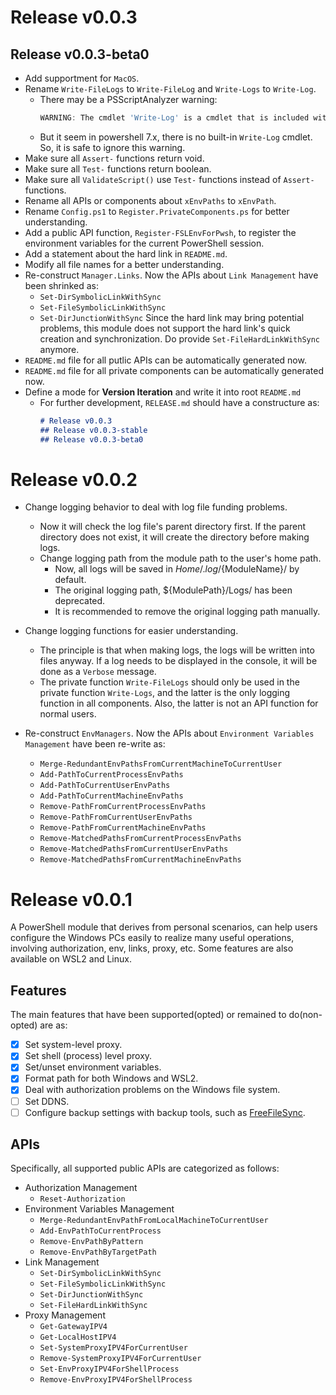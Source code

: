 # Release v0.0.3

## Release v0.0.3-beta0
- Add supportment for `MacOS`.
- Rename `Write-FileLogs` to `Write-FileLog` and `Write-Logs` to `Write-Log`.
    - There may be a PSScriptAnalyzer warning:
        ```powershell
        WARNING: The cmdlet 'Write-Log' is a cmdlet that is included with PowerShell (version core-6.1.0-windows) whose definition should not be overridden.
        ```
    - But it seem in powershell 7.x, there is no built-in `Write-Log` cmdlet. So, it is safe to ignore this warning.
- Make sure all `Assert-` functions return void.
- Make sure all `Test-` functions return boolean.
- Make sure all `ValidateScript()` use `Test-` functions instead of `Assert-` functions.
- Rename all APIs or components about `xEnvPaths` to `xEnvPath`.
- Rename `Config.ps1` to `Register.PrivateComponents.ps` for better understanding.
- Add a public API function, `Register-FSLEnvForPwsh`, to register the environment variables for the current PowerShell session.
- Add a statement about the hard link in `README.md`.
- Modify all file names for a better understanding.
- Re-construct `Manager.Links`. Now the APIs about `Link Management` have been shrinked as:
    - `Set-DirSymbolicLinkWithSync`
    - `Set-FileSymbolicLinkWithSync`
    - `Set-DirJunctionWithSync`
    Since the hard link may bring potential problems, this module does not support the hard link's quick creation and synchronization. Do provide `Set-FileHardLinkWithSync` anymore.
- `README.md` file for all putlic APIs can be automatically generated now.
- `README.md` file for all private components can be automatically generated now.
- Define a mode for **Version Iteration** and write it into root `README.md`
    - For further development, `RELEASE.md` should have a constructure as:
        ```markdown
        # Release v0.0.3
        ## Release v0.0.3-stable
        ## Release v0.0.3-beta0
        ```


# Release v0.0.2

- Change logging behavior to deal with log file funding problems. 
    - Now it will check the log file's parent directory first. If the parent directory does not exist, it will create the directory before making logs.
    - Change logging path from the module path to the user's home path.
        - Now, all logs will be saved in ${Home}/.log/${ModuleName}/ by default.
        - The original logging path, ${ModulePath}/Logs/ has been deprecated.
        - It is recommended to remove the original logging path manually.
- Change logging functions for easier understanding.
    - The principle is that when making logs, the logs will be written into files anyway. If a log needs to be displayed in the console, it will be done as a `Verbose` message. 
    - The private function `Write-FileLogs` should only be used in the private function `Write-Logs`, and the latter is the only logging function in all components. Also, the latter is not an API function for normal users.

- Re-construct `EnvManagers`. Now the APIs about `Environment Variables Management` have been re-write as:
    - `Merge-RedundantEnvPathsFromCurrentMachineToCurrentUser`
    - `Add-PathToCurrentProcessEnvPaths`
    - `Add-PathToCurrentUserEnvPaths`
    - `Add-PathToCurrentMachineEnvPaths`
    - `Remove-PathFromCurrentProcessEnvPaths`
    - `Remove-PathFromCurrentUserEnvPaths`
    - `Remove-PathFromCurrentMachineEnvPaths`
    - `Remove-MatchedPathsFromCurrentProcessEnvPaths`
    - `Remove-MatchedPathsFromCurrentUserEnvPaths`
    - `Remove-MatchedPathsFromCurrentMachineEnvPaths`

# Release v0.0.1

A PowerShell module that derives from personal scenarios, can help users configure the Windows PCs easily to realize many useful operations, involving authorization, env, links, proxy, etc. Some features are also available on WSL2 and Linux.

## Features
The main features that have been supported(opted) or remained to do(non-opted) are as:

- [x] Set system-level proxy.
- [x] Set shell (process) level proxy.
- [x] Set/unset environment variables.
- [x] Format path for both Windows and WSL2.
- [x] Deal with authorization problems on the Windows file system.
- [ ] Set DDNS.
- [ ] Configure backup settings with backup tools, such as [FreeFileSync](https://freefilesync.org/download.php).

## APIs
Specifically, all supported public APIs are categorized as follows:
- Authorization Management
    - `Reset-Authorization`
- Environment Variables Management
    - `Merge-RedundantEnvPathFromLocalMachineToCurrentUser`
    - `Add-EnvPathToCurrentProcess`
    - `Remove-EnvPathByPattern`
    - `Remove-EnvPathByTargetPath`
- Link Management
    - `Set-DirSymbolicLinkWithSync`
    - `Set-FileSymbolicLinkWithSync`
    - `Set-DirJunctionWithSync`
    - `Set-FileHardLinkWithSync`
- Proxy Management
    - `Get-GatewayIPV4`
    - `Get-LocalHostIPV4`
    - `Set-SystemProxyIPV4ForCurrentUser`
    - `Remove-SystemProxyIPV4ForCurrentUser`
    - `Set-EnvProxyIPV4ForShellProcess`
    - `Remove-EnvProxyIPV4ForShellProcess`